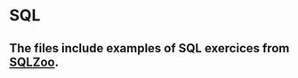 # SQL

## The files include examples of SQL exercices from [SQLZoo](https://sqlzoo.net/wiki/SQL_Tutorial).
